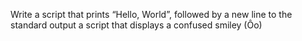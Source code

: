 Write a script that prints “Hello, World”, followed by a new line to the standard output
a script that displays a confused smiley (Ôo)
